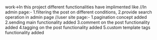 work->In this project different functionalities have implimented like
     //In admin page:- 
     1.filtering the post on different conditions,
     2.provide search operation in admin page
      //user site page:-
     1.pagination concept added
     2.sending main functionality added
     3.comment on the post functionality added
     4.tagging on the post functionality added
     5.custom template tags functionality added
